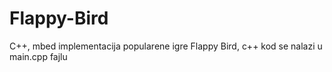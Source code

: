 # Flappy-Bird
C++, mbed implementacija popularene igre Flappy Bird, c++ kod se nalazi u main.cpp fajlu
